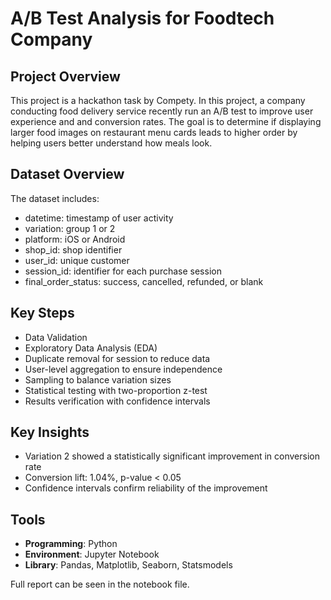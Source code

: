 # A/B Test Analysis for Foodtech Company

## Project Overview
This project is a hackathon task by Compety. In this project, a company conducting food delivery service recently run an A/B test to improve user experience and and conversion rates. The goal is to determine if displaying larger food images on restaurant menu cards leads to higher order by helping users better understand how meals look.

## Dataset Overview
The dataset includes:
- datetime: timestamp of user activity
- variation: group 1 or 2
- platform: iOS or Android
- shop_id: shop identifier
- user_id: unique customer
- session_id: identifier for each purchase session
- final_order_status: success, cancelled, refunded, or blank

## Key Steps
- Data Validation
- Exploratory Data Analysis (EDA)
- Duplicate removal for session to reduce data
- User-level aggregation to ensure independence
- Sampling to balance variation sizes
- Statistical testing with two-proportion z-test
- Results verification with confidence intervals

## Key Insights
- Variation 2 showed a statistically significant improvement in conversion rate
- Conversion lift: 1.04%, p-value < 0.05
- Confidence intervals confirm reliability of the improvement

## Tools
- **Programming**: Python
- **Environment**: Jupyter Notebook
- **Library**: Pandas, Matplotlib, Seaborn, Statsmodels

Full report can be seen in the notebook file.
